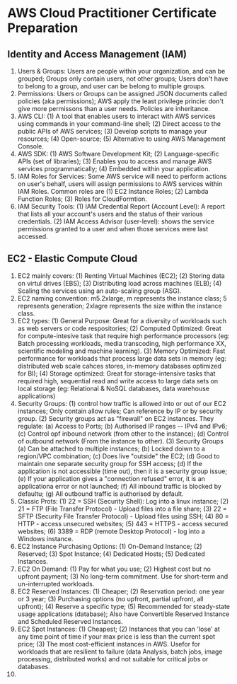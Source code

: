 # AWS Cloud Practitioner Certificate Preparation
## Identity and Access Management (IAM)
1. Users & Groups: Users are people within your organization, and can be grouped; Groups only contain users, not other groups; Users don't have to belong to a group, and user can be belong to multiple groups. 
2. Permissions: Users or Groups can be assigned JSON documents called policies (aka permissions); AWS apply the least privilege princie: don't give more permissons than a user needs. Policies are inheritance. 
3. AWS CLI: (1) A tool that enables users to interact with AWS services using commands in your command-line shell; (2) Direct access to the public APIs of AWS services; (3) Develop scripts to manage your resources; (4) Open-source; (5) Alternative to using AWS Management Console.
4. AWS SDK: (1) AWS Software Development Kit; (2) Language-specific APIs (set of libraries); (3) Enables you to access and manage AWS services programmatically; (4) Embedded within your application. 
5. IAM Roles for Services: Some AWS service will need to perform actions on user's behalf, users will assign permissions to AWS services within IAM Roles. Common roles are (1) EC2 Instance Roles; (2) Lambda Function Roles; (3) Roles for CloudFormtion.
6. IAM Security Tools: (1) IAM Credential Report (Account Level): A report that lists all your account's users and the status of their various credentials. (2) IAM Access Advisor (user-level): shows the service permissions granted to a user and when those services were last accessed.

## EC2 - Elastic Compute Cloud
1. EC2 mainly covers: (1) Renting Virtual Machines (EC2); (2) Storing data on virtul drives (EBS); (3) Distributing load across machines (ELB); (4) Scaling the services using an auto-scaling group (ASG). 
2. EC2 naming convention: m5.2xlarge, m represents the instance class; 5 represents generation; 2xlagre represents the size within the instance class.
3. EC2 types: 
(1) General Purpose: Great for a diversity of workloads such as web servers or code respositories; 
(2) Computed Optimized: Great for compute-intesive task that require high performance processors (eg: Batch processing workloads, media transcoding, high performance XX, scientific modeling and machine learning). 
(3) Memory Optimized: Fast performance for workloads that process large data sets in memory (eg: distributed web scale cahces stores, in-memory databases optimized for BI); 
(4) Storage optimized: Great for storage-intensive tasks that required high, sequential read and write access to large data sets on local storage (eg: Relational & NoSQL databases, data warehouse applications)
4. Security Groups: 
(1) control how traffic is allowed into or out of our EC2 instances; Only contain allow rules; Can reference by IP or by security group.
(2) Security groups act as "firewall" on EC2 instances. They regulate: (a) Access to Ports; (b) Authorised IP ranges -- IPv4 and IPv6; (c) Control opf inbound network (from other to the instance); (d) Control of outbound network (From the instance to other). (3) Security Groups (a) Can be attached to multiple instances; (b) Locked doiwn to a region/VPC combination; (c) Does live "outside" the EC2; (d) Good to maintain one separate security group for SSH access; (d) If the application is not accessible (time out), then it is a security group issue; (e) If your application gives a "connection refused" error, it is an applicationa error or not launched; (f) All inbound traffic is blocked by defaultu; (g) All outbound traffic is authorised by default. 
5. Classic Prots: (1) 22 = SSH (Security Shell): Log into a linux instance; (2) 21 = FTP (File Transfer Protocol) - Upload files into a file share; (3) 22 = SFTP (Security File Transfer Protocol) - Upload files using SSH; (4) 80 = HTTP - access unsecured websites; (5) 443 = HTTPS - access secured websites; (6) 3389 = RDP (remote Desktop Protocol) - log into a Windows instance. 
6. EC2 Instance Purchasing Options: (1) On-Demand Instance; (2) Reserved; (3) Spot Instance; (4) Dedicated Hosts; (5) Dedicated Instances.
7. EC2 On Demand: (1) Pay for what you use; (2) Highest cost but no upfront payment; (3) No long-term commitment. Use for short-term and un-interrupted workloads. 
8. EC2 Reserved Instances: (1) Cheaper; (2) Reservation period: one year or 3 year; (3) Purchasing options (no upfront, partial upfront, all upfront); (4) Reserve a specific type; (5) Recommended for steady-state usage applications (database); Also have Convertible Reserved Instance and Scheduled Reserved Instances. 
9. EC2 Spot Instances: (1) Cheapest; (2) Instances that you can 'lose' at any time point of time if your max price is less than the current spot price; (3) The most cost-efficient instances in AWS. Usefor for workloads that are resilient to failure (data Analysis, batch jobs, image processing, distributed works) and not suitable for critical jobs or databases.
10. 
